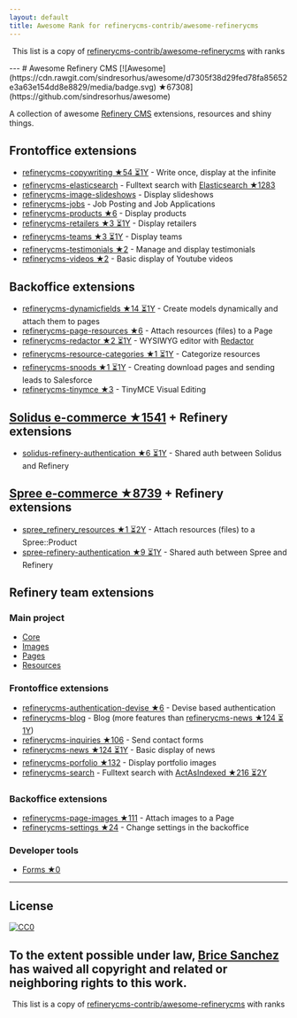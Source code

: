 ```yaml
---
layout: default
title: Awesome Rank for refinerycms-contrib/awesome-refinerycms
---
```


<p align="center">
	This list is a copy of <a href="https://github.com/refinerycms-contrib/awesome-refinerycms">refinerycms-contrib/awesome-refinerycms</a> with ranks
</p>
---
# Awesome Refinery CMS [![Awesome](https://cdn.rawgit.com/sindresorhus/awesome/d7305f38d29fed78fa85652e3a63e154dd8e8829/media/badge.svg) ★67308](https://github.com/sindresorhus/awesome)

A collection of awesome [Refinery CMS](http://www.refinerycms.com/) extensions, resources and shiny things.

## Frontoffice extensions
* [refinerycms-copywriting ★54 ⏳1Y](https://github.com/unixcharles/refinerycms-copywriting) - Write once, display at the infinite
* [refinerycms-elasticsearch](https://github.com/refinerycms-contrib/refinerycms-elasticsearch) - Fulltext search with [Elasticsearch ★1283](https://github.com/elastic/elasticsearch-ruby)
* [refinerycms-image-slideshows](https://github.com/bisscomm/refinerycms-image-slideshows) - Display slideshows
* [refinerycms-jobs](https://github.com/bisscomm/refinerycms-jobs) - Job Posting and Job Applications
* [refinerycms-products ★6](https://github.com/bisscomm/refinerycms-products) - Display products
* [refinerycms-retailers ★3 ⏳1Y](https://github.com/bisscomm/refinerycms-retailers) - Display retailers
* [refinerycms-teams ★3 ⏳1Y](https://github.com/bisscomm/refinerycms-teams) - Display teams
* [refinerycms-testimonials ★2](https://github.com/anitagraham/refinerycms-testimonials) - Manage and display testimonials
* [refinerycms-videos ★2](https://github.com/bisscomm/refinerycms-videos) - Basic display of Youtube videos

## Backoffice extensions
* [refinerycms-dynamicfields ★14 ⏳1Y](https://github.com/jfalameda/refinerycms-dynamicfields) - Create models dynamically and attach them to pages
* [refinerycms-page-resources ★6](https://github.com/anitagraham/refinerycms-page-resources) - Attach resources (files) to a Page
* [refinerycms-redactor ★2 ⏳1Y](https://github.com/rabid/refinerycms-redactor) - WYSIWYG editor with [Redactor](https://imperavi.com/redactor/)
* [refinerycms-resource-categories ★1 ⏳1Y](https://github.com/bisscomm/refinerycms-resource-categories) - Categorize resources
* [refinerycms-snoods ★1 ⏳1Y](https://github.com/cleverlemming/refinerycms-snoods) - Creating download pages and sending leads to Salesforce
* [refinerycms-tinymce ★3](https://github.com/ghoppe/refinerycms-tinymce) - TinyMCE Visual Editing


## [Solidus e-commerce ★1541](https://github.com/solidusio/solidus) + Refinery extensions
* [solidus-refinery-authentication ★6 ⏳1Y](https://github.com/refinerycms-contrib/solidus-refinery-authentication) - Shared auth between Solidus and Refinery

## [Spree e-commerce ★8739](https://github.com/spree/spree) + Refinery extensions
* [spree_refinery_resources ★1 ⏳2Y](https://github.com/bisscomm/spree_refinery_resources) - Attach resources (files) to a Spree::Product
* [spree-refinery-authentication ★9 ⏳1Y](https://github.com/refinerycms-contrib/spree-refinery-authentication) - Shared auth between Spree and Refinery

## Refinery team extensions

### Main project
* [Core](https://github.com/refinery/refinerycms/tree/master/core)
* [Images](https://github.com/refinery/refinerycms/tree/master/images)
* [Pages](https://github.com/refinery/refinerycms/tree/master/pages)
* [Resources](https://github.com/refinery/refinerycms/tree/master/resources)

### Frontoffice extensions
* [refinerycms-authentication-devise ★6](https://github.com/refinery/refinerycms-authentication-devise) - Devise based authentication
* [refinerycms-blog](https://github.com/refinery/refinerycms-blog) - Blog (more features than [refinerycms-news ★124 ⏳1Y](https://github.com/refinery/refinerycms-news))
* [refinerycms-inquiries ★106](https://github.com/refinery/refinerycms-inquiries) - Send contact forms
* [refinerycms-news ★124 ⏳1Y](https://github.com/refinery/refinerycms-news) - Basic display of news
* [refinerycms-porfolio ★132](https://github.com/refinery/refinerycms-portfolio) - Display portfolio images
* [refinerycms-search](https://github.com/refinery/refinerycms-search) - Fulltext search with [ActAsIndexed ★216 ⏳2Y](https://github.com/dougal/acts_as_indexed)

### Backoffice extensions
* [refinerycms-page-images ★111](https://github.com/refinery/refinerycms-page-images) - Attach images to a Page
* [refinerycms-settings ★24](https://github.com/refinery/refinerycms-settings) - Change settings in the backoffice

### Developer tools
* [Forms ★0](https://github.com/refinery/refinerycms-forms)


---

## License

[![CC0](https://i.creativecommons.org/p/zero/1.0/88x31.png)](https://creativecommons.org/publicdomain/zero/1.0/)

To the extent possible under law, [Brice Sanchez](http://brice-sanchez.com) has waived all copyright and related or neighboring rights to this work.
---
<p align="center">
	This list is a copy of <a href="https://github.com/refinerycms-contrib/awesome-refinerycms">refinerycms-contrib/awesome-refinerycms</a> with ranks
</p>
